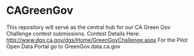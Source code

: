 # CAGreenGov
This repository will serve as the central hub for our CA Green Gov Challenge contest submissions. 
Contest Details Here: http://www.dgs.ca.gov/dgs/Home/GreenGovChallenge.aspx 
For the Pilot Open Data Portal go to GreenGov.data.ca.gov 
